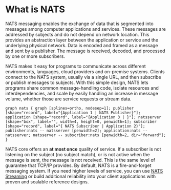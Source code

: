 # What is NATS

NATS messaging enables the exchange of data that is segmented into messages among computer applications and services. These messages are addressed by subjects and do not depend on network location. This provides an abstraction layer between the application or service and the underlying physical network. Data is encoded and framed as a message and sent by a publisher. The message is received, decoded, and processed by one or more subscribers.

NATS makes it easy for programs to communicate across different environments, languages, cloud providers and on-premise systems. Clients connect to the NATS system, usually via a single URL, and then subscribe or publish messages to subjects. With this simple design, NATS lets programs share common message-handling code, isolate resources and interdependencies, and scale by easily handling an increase in message volume, whether those are service requests or stream data.

 `graph nats { graph [splines=ortho, nodesep=1]; publisher [shape="record", label="{Application 1 | NATS Publisher}"]; application [shape="record", label="{Application 3 | }"]; natsserver [shape="box", label="", width=4, height=0, penwidth=1]; subscriber [shape="record", label="{ NATS Subscriber | Application 2}"]; publisher:nats -- natsserver [penwidth=2]; application:nats -- natsserver; natsserver -- subscriber:nats [penwidth=2, dir="forward"]; }`

NATS core offers an **at most once** quality of service. If a subscriber is not listening on the subject \(no subject match\), or is not active when the message is sent, the message is not received. This is the same level of guarantee that TCP/IP provides. By default, NATS is a fire-and-forget messaging system. If you need higher levels of service, you can use [NATS Streaming](../nats-streaming-concepts/intro/) or build additional reliability into your client applications with proven and scalable reference designs.

